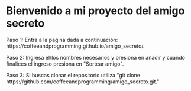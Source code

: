 <h1> Bienvenido a mi proyecto del amigo secreto </h1>
<p> Paso 1: Entra a la pagina dada a continuación: https://coffeeandprogramming.github.io/amigo_secreto/.</p>
<p> Paso 2: Ingresa el/los nombres necesarios y presiona en añadir y cuando finalices el ingreso presiona en "Sortear amigo".
<p> Paso 3: Si buscas clonar el repositorio utiliza "git clone https://github.com/coffeeandprogramming/amigo_secreto.git." </p>
